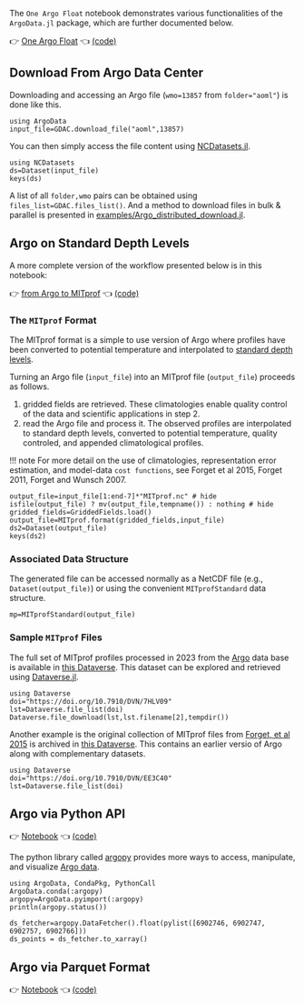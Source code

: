 
The `One Argo Float` notebook demonstrates various functionalities of the `ArgoData.jl` package, which are further documented below.

👉 [One Argo Float](https://juliaocean.github.io/OceanRobots.jl/dev/examples/Float_Argo.html) 👈 [(code)](https://raw.githubusercontent.com/juliaocean/OceanRobots.jl/master/examples/Float_Argo.jl)

## Download From Argo Data Center

Downloading and accessing an Argo file (`wmo=13857` from `folder="aoml"`) is done like this.

```@example main
using ArgoData
input_file=GDAC.download_file("aoml",13857)
```

You can then simply access the file content using [NCDatasets.jl](https://github.com/Alexander-Barth/NCDatasets.jl#readme).

```@example main
using NCDatasets
ds=Dataset(input_file)
keys(ds)
```

A list of all `folder,wmo` pairs can be obtained using `files_list=GDAC.files_list()`. And a method to download files in bulk & parallel is presented in [examples/Argo\_distributed\_download.jl](https://github.com/euroargodev/ArgoData.jl/blob/master/examples/Argo_distributed_download.jl).

## Argo on Standard Depth Levels

A more complete version of the workflow presented below is in this notebook:

👉 [from Argo to MITprof](../ArgoToMITprof.html) 👈 [(code)](https://raw.githubusercontent.com/euroargodev/ArgoData.jl/master/examples/ArgoToMITprof.jl)

### The `MITprof` Format

The MITprof format is a simple to use version of Argo where profiles have been converted to potential temperature and interpolated to [standard depth levels](https://juliaocean.github.io/OceanRobots.jl/dev/examples/Float_Argo.html).

Turning an Argo file (`input_file`) into an MITprof file (`output_file`) proceeds as follows. 

1. gridded fields are retrieved. These climatologies enable quality control of the data and scientific applications in step 2.
2. read the Argo file and process it. The observed profiles are interpolated to standard depth levels, converted to potential temperature, quality controled, and appended climatological profiles. 

!!! note
    For more detail on the use of climatologies, representation error estimation, and model-data `cost functions`, see Forget et al 2015, Forget 2011, Forget and Wunsch 2007.

```@example main
output_file=input_file[1:end-7]*"MITprof.nc" # hide
isfile(output_file) ? mv(output_file,tempname()) : nothing # hide
gridded_fields=GriddedFields.load()
output_file=MITprof.format(gridded_fields,input_file)
ds2=Dataset(output_file)
keys(ds2)
```

### Associated Data Structure

The generated file can be accessed normally as a NetCDF file (e.g., `Dataset(output_file)`) or using the convenient `MITprofStandard` data structure.

```@example main
mp=MITprofStandard(output_file)
```

### Sample `MITprof` Files

The full set of MITprof profiles processed in 2023 from the [Argo](https://argo.ucsd.edu/) data base is available in [this Dataverse](https://doi.org/10.7910/DVN/7HLV09). This dataset can be explored and retrieved using [Dataverse.jl](https://github.com/gdcc/Dataverse.jl#readme).

```@example
using Dataverse
doi="https://doi.org/10.7910/DVN/7HLV09"
lst=Dataverse.file_list(doi)
Dataverse.file_download(lst,lst.filename[2],tempdir())
```

Another example is the original collection of MITprof files from [Forget, et al 2015](http://dx.doi.org/10.5194/gmd-8-3071-2015) is archived in [this Dataverse](https://doi.org/10.7910/DVN/EE3C40). This contains an earlier versio of Argo along with complementary datasets.

```@example
using Dataverse
doi="https://doi.org/10.7910/DVN/EE3C40"
lst=Dataverse.file_list(doi)
```

## Argo via Python API

👉 [Notebook](../Argo_argopy.html) 👈 [(code)](https://raw.githubusercontent.com/euroargodev/ArgoData.jl/master/examples/Argo_argopy.jl)

The python library called [argopy](https://github.com/euroargodev/argopy#readme) provides more ways to access, manipulate, and visualize [Argo data](https://argopy.readthedocs.io/en/latest/what_is_argo.html#what-is-argo). 

```@example argopy
using ArgoData, CondaPkg, PythonCall
ArgoData.conda(:argopy)
argopy=ArgoData.pyimport(:argopy)
println(argopy.status())
```

```@example argopy
ds_fetcher=argopy.DataFetcher().float(pylist([6902746, 6902747, 6902757, 6902766]))
ds_points = ds_fetcher.to_xarray()
```

## Argo via Parquet Format

👉 [Notebook](../ArgoParquet.html) 👈 [(code)](https://raw.githubusercontent.com/euroargodev/ArgoData.jl/master/examples/ArgoParquet.jl)

